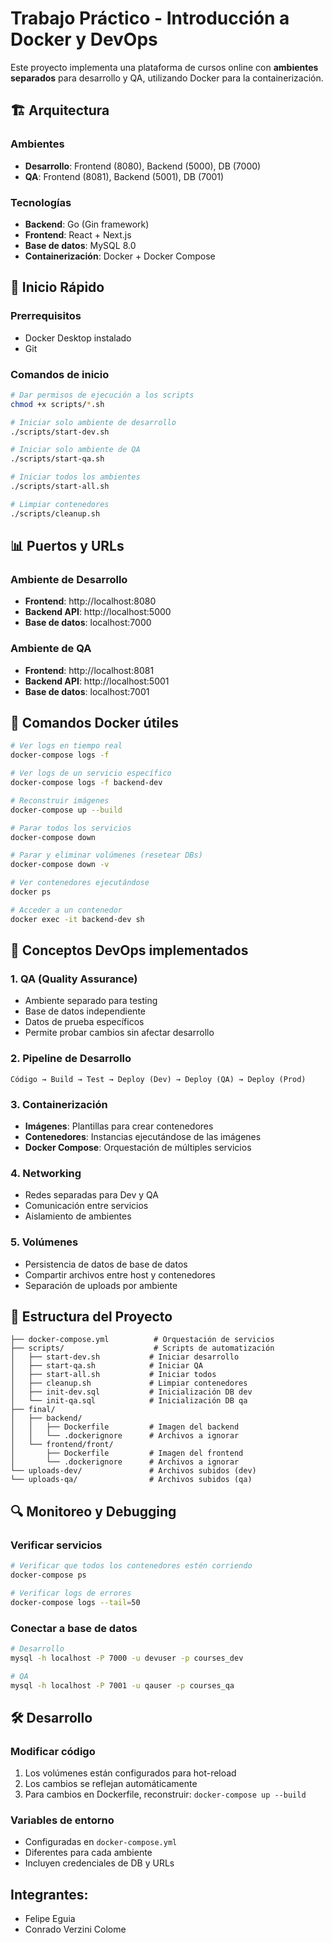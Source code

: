 # Trabajo Práctico - Introducción a Docker y DevOps

Este proyecto implementa una plataforma de cursos online con **ambientes separados** para desarrollo y QA, utilizando Docker para la containerización.

## 🏗️ Arquitectura

### Ambientes

- **Desarrollo**: Frontend (8080), Backend (5000), DB (7000)
- **QA**: Frontend (8081), Backend (5001), DB (7001)

### Tecnologías

- **Backend**: Go (Gin framework)
- **Frontend**: React + Next.js
- **Base de datos**: MySQL 8.0
- **Containerización**: Docker + Docker Compose

## 🚀 Inicio Rápido

### Prerrequisitos

- Docker Desktop instalado
- Git

### Comandos de inicio

```bash
# Dar permisos de ejecución a los scripts
chmod +x scripts/*.sh

# Iniciar solo ambiente de desarrollo
./scripts/start-dev.sh

# Iniciar solo ambiente de QA
./scripts/start-qa.sh

# Iniciar todos los ambientes
./scripts/start-all.sh

# Limpiar contenedores
./scripts/cleanup.sh
```

## 📊 Puertos y URLs

### Ambiente de Desarrollo

- **Frontend**: http://localhost:8080
- **Backend API**: http://localhost:5000
- **Base de datos**: localhost:7000

### Ambiente de QA

- **Frontend**: http://localhost:8081
- **Backend API**: http://localhost:5001
- **Base de datos**: localhost:7001

## 🔧 Comandos Docker útiles

```bash
# Ver logs en tiempo real
docker-compose logs -f

# Ver logs de un servicio específico
docker-compose logs -f backend-dev

# Reconstruir imágenes
docker-compose up --build

# Parar todos los servicios
docker-compose down

# Parar y eliminar volúmenes (resetear DBs)
docker-compose down -v

# Ver contenedores ejecutándose
docker ps

# Acceder a un contenedor
docker exec -it backend-dev sh
```

## 🧪 Conceptos DevOps implementados

### 1. **QA (Quality Assurance)**

- Ambiente separado para testing
- Base de datos independiente
- Datos de prueba específicos
- Permite probar cambios sin afectar desarrollo

### 2. **Pipeline de Desarrollo**

```
Código → Build → Test → Deploy (Dev) → Deploy (QA) → Deploy (Prod)
```

### 3. **Containerización**

- **Imágenes**: Plantillas para crear contenedores
- **Contenedores**: Instancias ejecutándose de las imágenes
- **Docker Compose**: Orquestación de múltiples servicios

### 4. **Networking**

- Redes separadas para Dev y QA
- Comunicación entre servicios
- Aislamiento de ambientes

### 5. **Volúmenes**

- Persistencia de datos de base de datos
- Compartir archivos entre host y contenedores
- Separación de uploads por ambiente

## 📁 Estructura del Proyecto

```
├── docker-compose.yml          # Orquestación de servicios
├── scripts/                    # Scripts de automatización
│   ├── start-dev.sh           # Iniciar desarrollo
│   ├── start-qa.sh            # Iniciar QA
│   ├── start-all.sh           # Iniciar todos
│   ├── cleanup.sh             # Limpiar contenedores
│   ├── init-dev.sql           # Inicialización DB dev
│   └── init-qa.sql            # Inicialización DB qa
├── final/
│   ├── backend/
│   │   ├── Dockerfile         # Imagen del backend
│   │   └── .dockerignore      # Archivos a ignorar
│   └── frontend/front/
│       ├── Dockerfile         # Imagen del frontend
│       └── .dockerignore      # Archivos a ignorar
└── uploads-dev/               # Archivos subidos (dev)
└── uploads-qa/                # Archivos subidos (qa)
```

## 🔍 Monitoreo y Debugging

### Verificar servicios

```bash
# Verificar que todos los contenedores estén corriendo
docker-compose ps

# Verificar logs de errores
docker-compose logs --tail=50
```

### Conectar a base de datos

```bash
# Desarrollo
mysql -h localhost -P 7000 -u devuser -p courses_dev

# QA
mysql -h localhost -P 7001 -u qauser -p courses_qa
```

## 🛠️ Desarrollo

### Modificar código

1. Los volúmenes están configurados para hot-reload
2. Los cambios se reflejan automáticamente
3. Para cambios en Dockerfile, reconstruir: `docker-compose up --build`

### Variables de entorno

- Configuradas en `docker-compose.yml`
- Diferentes para cada ambiente
- Incluyen credenciales de DB y URLs

## Integrantes:

- Felipe Eguia
- Conrado Verzini Colome
